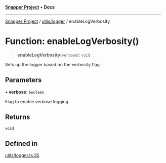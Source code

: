 [**Snapper Project**](../../../README.md) • **Docs**

***

[Snapper Project](../../../README.md) / [utils/logger](../README.md) / enableLogVerbosity

# Function: enableLogVerbosity()

> **enableLogVerbosity**(`verbose`): `void`

Sets up the logger based on the verbosity flag.

## Parameters

• **verbose**: `boolean`

Flag to enable verbose logging.

## Returns

`void`

## Defined in

[utils/logger.ts:35](https://github.com/asifqatar/Snapper/blob/3ce401e0ec109a37b17d34684fccd0ee8f39a63e/utils/logger.ts#L35)
